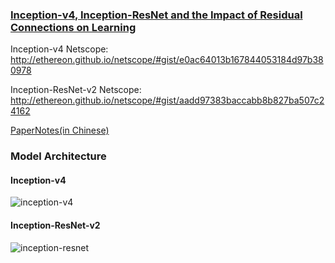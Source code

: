 ### [Inception-v4, Inception-ResNet and the Impact of Residual Connections on Learning](https://arxiv.org/abs/1602.07261)

Inception-v4 Netscope: http://ethereon.github.io/netscope/#gist/e0ac64013b167844053184d97b380978

Inception-ResNet-v2 Netscope: http://ethereon.github.io/netscope/#gist/aadd97383baccabb8b827ba507c24162

[PaperNotes(in Chinese)](https://blog.ddlee.cn/2017/12/26/%E8%AE%BA%E6%96%87%E7%AC%94%E8%AE%B0-Inception-v4-Inception-ResNet-and-the-Impact-of-Residual-Connections-on-Learning/)

### Model Architecture

#### Inception-v4

![inception-v4](Inception_v4_arch.jpng)

#### Inception-ResNet-v2

![inception-resnet](inception_resnet_arch.jpg)